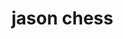# jason chess

<!-- 
    Summary: Chess game where if your name is Jason, you can't lose.

    To do:
    - enter player name modal before game starts
    - piece functionality 
        - pawn
        - rook
        - bishop 
        - knight
        - queen
        - king
    - check 
    - checkmate
    - castling 
    - pawn promotion 
    - jason rule 


 -->